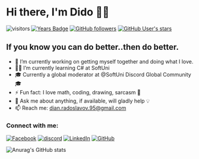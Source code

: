 # Hi there, I'm Dido :technologist:

![visitors](https://visitor-badge.glitch.me/badge?page_id=mokgul)
[![Years Badge](https://badges.pufler.dev/years/mokgul)](https://badges.pufler.dev)
[![GitHub followers](https://img.shields.io/github/followers/mokgul?style=social)](https://github.com/mokgul/mokgul)
[![GitHub User's stars](https://img.shields.io/github/stars/mokgul?style=social)](https://github.com/mokgul/mokgul)

## If you know you can do better..then do better.
- 🔭 I’m currently working on getting myself together and doing what I love.
- :man_student: I’m currently learning C# at SoftUni 
- :mortar_board: Currently a global moderator at @SoftUni Discord Global Community :mortar_board: 
- ⚡ Fun fact: I love math, coding, drawing, sarcasm :see_no_evil:
- 💬 Ask me about anything, if available, will gladly help :bulb:
- 📫 Reach me: dian.radoslavov.95@gmail.com

### Connect with me:
[![Facebook](https://img.shields.io/badge/-Facebook-00B2FF?style=flat-square&logo=Facebook&logoColor=white)](https://www.facebook.com/dian.radoslavov.95/)
[![discord](https://img.shields.io/badge/contact-me-blue?logo=discord&logoColor=white)](https://discordapp.com/users/Mokgul#4554)
[![LinkedIn](https://img.shields.io/badge/-LinkedIn-0e76a8?style=flat-square&logo=Linkedin&logoColor=white)](https://www.linkedin.com/in/dian-radoslavov-65696ab1/)
[![GitHub](https://img.shields.io/badge/-Github-000000?style=flat-square&logo=Github&logoColor=white)](https://github.com/mokgul)


![Anurag's GitHub stats](https://github-readme-stats.vercel.app/api?username=mokgul&show_icons=true&theme=tokyonight) 

<!--
**mokgul/mokgul** is a ✨ _special_ ✨ repository because its `README.md` (this file) appears on your GitHub profile.

Here are some ideas to get you started:




- 😄 Pronouns: ...

-->
